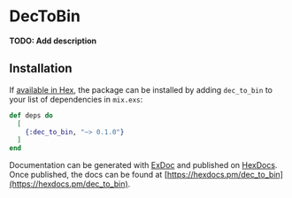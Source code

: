 # DecToBin

**TODO: Add description**

## Installation

If [available in Hex](https://hex.pm/docs/publish), the package can be installed
by adding `dec_to_bin` to your list of dependencies in `mix.exs`:

```elixir
def deps do
  [
    {:dec_to_bin, "~> 0.1.0"}
  ]
end
```

Documentation can be generated with [ExDoc](https://github.com/elixir-lang/ex_doc)
and published on [HexDocs](https://hexdocs.pm). Once published, the docs can
be found at [https://hexdocs.pm/dec_to_bin](https://hexdocs.pm/dec_to_bin).

